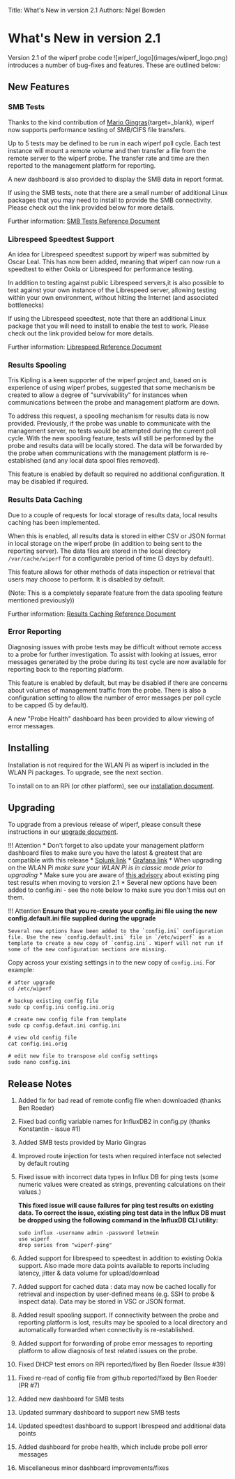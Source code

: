 Title: What's New in version 2.1
Authors: Nigel Bowden

# What's New in version 2.1
<div style="float: right;">
![wiperf_logo](images/wiperf_logo.png)
</div>
Version 2.1 of the wiperf probe code introduces a number of bug-fixes and features. These are outlined below:

## New Features

### SMB Tests
Thanks to the kind contribution of [Mario Gingras](https://twitter.com/gingmar){target=_blank}, wiperf now supports performance testing of SMB/CIFS file transfers.

Up to 5 tests may be defined to be run in each wiperf poll cycle. Each test instance will mount a remote volume and then transfer a file from the remote server to the wiperf probe. The transfer rate and time are then reported to the management platform for reporting.

A new dashboard is also provided to display the SMB data in report format.

If using the SMB tests, note that there are a small number of additional Linux packages that you may need to install to provide the SMB connectivity. Please check out the link provided below for more details.   

Further information: [SMB Tests Reference Document](reference_doc_smb.md)

### Librespeed Speedtest Support
An idea for Librespeed speedtest support by wiperf was submitted by Oscar Leal. This has now been added, meaning that wiperf can now run a speedtest to either Ookla or Librespeed for performance testing.

In addition to testing against public Librespeed servers,it is also possible to test against your own instance of the Librespeed server, allowing testing within your own environment, without hitting the Internet (and associated bottlenecks)

If using the Librespeed speedtest, note that there an additional Linux package that you will need to install to enable the test to work. Please check out the link provided below for more details.

Further information: [Librespeed Reference Document](reference_doc_librespeed.md)

### Results Spooling
Tris Kipling is a keen supporter of the wiperf project and, based on is experience of using wiperf probes, suggested that some mechanism be created to allow a degree of "survivability" for instances when communications between the probe and management platform are down.

To address this request, a spooling mechanism for results data is now provided. Previously, if the probe was unable to communicate with the management server, no tests would be attempted during the current poll cycle. With the new spooling feature, tests will still be performed by the probe and results data will be locally stored. The data will be forwarded by the probe when communications with the management platform is re-established (and any local data spool files removed).

This feature is enabled by default so required no additional configuration. It may be disabled if required.

### Results Data Caching
Due to a couple of requests for local storage of results data, local results caching has been implemented. 

When this is enabled, all results data is stored in either CSV or JSON format in local storage on the wiperf probe (in addition to being sent to the reporting server). The data files are stored in the local directory `/var/cache/wiperf` for a configurable period of time (3 days by default).

This feature allows for other methods of data inspection or retrieval that users may choose to perform. It is disabled by default.

(Note: This is a completely separate feature from the data spooling feature mentioned previously))

Further information: [Results Caching Reference Document](reference_doc_caching.md)

### Error Reporting
Diagnosing issues with probe tests may be difficult without remote access to a probe for further investigation. To assist with looking at issues, error messages generated by the probe during its test cycle are now available for reporting back to the reporting platform.

This feature is enabled by default, but may be disabled if there are concerns about volumes of management traffic from the probe. There is also a configuration setting to allow the number of error messages per poll cycle to be capped (5 by default).

A new "Probe Health" dashboard has been provided to allow viewing of error messages.

## Installing
Installation is not required for the WLAN Pi as wiperf is included in the WLAN Pi packages. To upgrade, see the next section.

To install on to an RPi (or other platform), see our [installation document](probe_install.md).

## Upgrading
To upgrade from a previous release of wiperf, please consult these instructions in our [upgrade document](probe_upgrade.md).

!!! Attention
    * Don't forget to also update your management platform dashboard files to make sure you have the latest & greatest that are compatible with this release
        * [Splunk link](splunk_configure.md#create-a-dashboard)
        * [Grafana link](grafana_configure.md#adding-wiperf-dashboards)
    * When upgrading on the WLAN Pi *make sure your WLAN Pi is in classic mode prior to upgrading*
    * Make sure you are aware of [this advisory](#ping-issue) about existing ping test results when moving to version 2.1
    * Several new options have been added to config.ini - see the note below to make sure you don't miss out on them.


!!! Attention
    __Ensure that you re-create your config.ini file using the new config.default.ini file supplied during the upgrade__
    
    Several new options have been added to the `config.ini` configuration file. Use the new `config.default.ini` file in `/etc/wiperf` as a template to create a new copy of `config.ini`. Wiperf will not run if some of the new configuration sections are missing.

Copy across your existing settings in to the new copy of `config.ini`. For example:

```
# after upgrade
cd /etc/wiperf

# backup existing config file
sudo cp config.ini config.ini.orig

# create new config file from template
sudo cp config.defaut.ini config.ini

# view old config file
cat config.ini.orig

# edit new file to transpose old config settings
sudo nano config.ini
```

## Release Notes

1.  Added fix for bad read of remote config file when downloaded (thanks Ben Roeder)
2.  Fixed bad config variable names for InfluxDB2 in config.py (thanks Konstantin - issue #1)
3.  Added SMB tests provided by Mario Gingras
4.  Improved route injection for tests when required interface not selected by default routing
5.  <a id="ping-issue"></a>Fixed issue with incorrect data types in Influx DB for ping tests (some numeric values were created
    as strings, preventing calculations on their values.)

    __This fixed issue will cause failures for ping test results on existing data. To correct the issue,
    existing ping test data in the Influx DB must be dropped using the following command in the InfluxDB
    CLI utility:__
    ```
    sudo influx -username admin -password letmein
    use wiperf
    drop series from "wiperf-ping"
    ```

6.  Added support for librespeed to speedtest in addition to existing Ookla support. Also
    made more data points available to reports including latency, jitter & data volume for
    upload/download
7.  Added support for cached data : data may now be cached locally for retrieval and inspection
    by user-defined means (e.g. SSH to probe & inspect data). Data may be stored in VSC or JSON
    format.
8.  Added result spooling support. If connectivity between the probe and reporting platform is
    lost, results may be spooled to a local directory and automatically forwarded when connectivity
    is re-established.
9.  Added support for forwarding of probe error messages to reporting platform to allow diagnosis
    of test related issues on the probe.
10. Fixed DHCP test errors on RPi reported/fixed by Ben Roeder (Issue #39)
11. Fixed re-read of config file from github reported/fixed by Ben Roeder (PR #7)
12. Added new dashboard for SMB tests
13. Updated summary dashboard to support new SMB tests
14. Updated speedtest dashboard to support librespeed and additional data points
15. Added dashboard for probe health, which include probe poll error messages
16. Miscellaneous minor dashboard improvements/fixes




